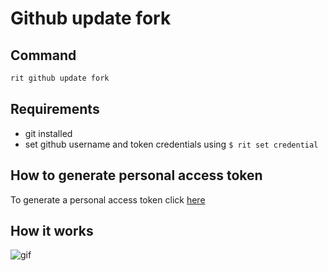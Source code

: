 # Github update fork

## Command

```bash
rit github update fork
```

## Requirements

- git installed
- set github username and token credentials using `$ rit set credential`

## How to generate personal access token

To generate a personal access token click [here](https://github.com/settings/tokens)

## How it works

![gif](https://media.giphy.com/media/U5bfisA8omNg52kEG1/giphy.gif)
